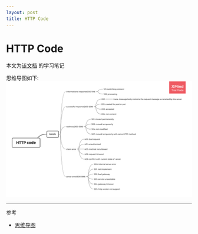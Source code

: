 ```yaml
---
layout: post
title: HTTP Code
---
```


# HTTP Code
本文为[该文档](https://developer.mozilla.org/en-US/docs/Web/HTTP/Status) 的学习笔记

思维导图如下:
![思维导图图片](https://github.com/jituanlin/public-docs/blob/master/public-mindmaps/HTTP%20code.png?raw=true)

---
参考
- [思维导图](https://github.com/jituanlin/public-docs/blob/master/public-mindmaps/HTTP%20code.xmind)
